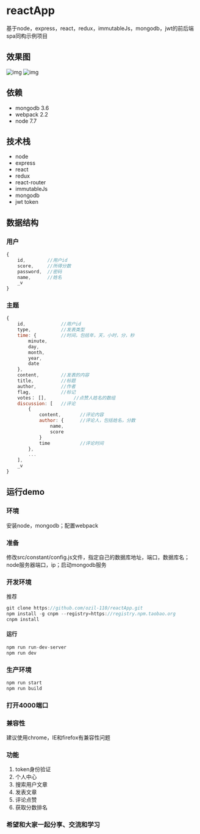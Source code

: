 # reactApp

基于node，express，react，redux，immutableJs，mongodb，jwt的前后端spa同构示例项目

## 效果图

![img](https://github.com/ozil-110/reactApp/blob/master/assets/images/VIDEO0010.mp4_1502088898.gif)
![img](https://github.com/ozil-110/reactApp/blob/master/assets/images/VIDEO0010.mp4_1502089018.gif)

## 依赖

- mongodb 3.6
- webpack 2.2
- node 7.7

## 技术栈

- node
- express
- react
- redux
- react-router
- immutableJs
- mongodb
- jwt token

## 数据结构

### 用户

```js
{
    id,        //用户id
    score,     //所得分数
    password,  //密码
    name,      //姓名
    _v
}
```
### 主题

```js
{
    id,             //用户id
    type,           //发表类型
    time: {         //时间，包括年，天，小时，分，秒
        minute,
        day,
        month,
        year,
        date
    },
    content,        //发表的内容
    title,          //标题
    author,         //作者
    flag,           //标记
    votes： [],          //点赞人姓名的数组
    discussion: [   //评论
        {
            content,       //评论内容
            author: {      //评论人，包括姓名，分数
                name,
                score
            }
            time           //评论时间
        },
        ...
    ],
    _v
}
```

## 运行demo

### 环境

安装node，mongodb；配置webpack

### 准备

修改src/constant/config.js文件，指定自己的数据库地址，端口，数据库名；node服务器端口，ip；启动mongodb服务


### 开发环境

推荐

```js
git clone https://github.com/ozil-110/reactApp.git
npm install -g cnpm --registry=https://registry.npm.taobao.org
cnpm install
```
#### 运行

```js
npm run run-dev-server
npm run dev
```

### 生产环境


```js
npm run start
npm run build
```

### 打开4000端口

### 兼容性

建议使用chrome，IE和firefox有兼容性问题

### 功能


1. token身份验证
2. 个人中心
3. 搜索用户文章
4. 发表文章
5. 评论点赞
6. 获取分数排名
 
 
### 希望和大家一起分享、交流和学习
